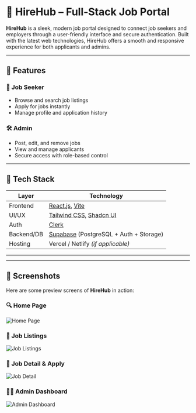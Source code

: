 # 💼 HireHub – Full‑Stack Job Portal

**HireHub** is a sleek, modern job portal designed to connect job seekers and employers through a user-friendly interface and secure authentication. Built with the latest web technologies, HireHub offers a smooth and responsive experience for both applicants and admins.

---

## 🚀 Features

### 👤 Job Seeker
- Browse and search job listings
- Apply for jobs instantly
- Manage profile and application history

### 🛠 Admin
- Post, edit, and remove jobs
- View and manage applicants
- Secure access with role-based control

---

## 🧱 Tech Stack

| Layer       | Technology                                      |
|-------------|--------------------------------------------------|
| Frontend    | [React.js](https://react.dev/), [Vite](https://vitejs.dev/) |
| UI/UX       | [Tailwind CSS](https://tailwindcss.com/), [Shadcn UI](https://ui.shadcn.com/) |
| Auth        | [Clerk](https://clerk.dev/)                      |
| Backend/DB  | [Supabase](https://supabase.com/) (PostgreSQL + Auth + Storage) |
| Hosting     | Vercel / Netlify *(if applicable)*              |

---
---

## 📸 Screenshots

Here are some preview screens of **HireHub** in action:

### 🔍 Home Page
![Home Page](./screenshots/Home01.png)

### 💼 Job Listings
![Job Listings](./screenshots/job-listings.png)

### 📝 Job Detail & Apply
![Job Detail](./screenshots/job-detail.png)

### 👨‍💼 Admin Dashboard
![Admin Dashboard](./screenshots/admin-dashboard.png)




